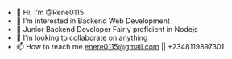 - 👋 Hi, I’m @Rene0115
- 👀 I’m interested in Backend Web Development
- 🌱 Junior Backend Developer Fairly proficient in Nodejs
- 💞️ I’m looking to collaborate on anything  
- 📫 How to reach me enere0115@gmail.com || +2348119897301

<!---
Rene0115/Rene0115 is a ✨ special ✨ repository because its `README.md` (this file) appears on your GitHub profile.
You can click the Preview link to take a look at your changes.
--->
